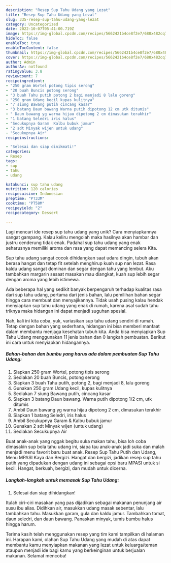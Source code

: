 ```yaml
---
description: "Resep Sup Tahu Udang yang Lezat"
title: "Resep Sup Tahu Udang yang Lezat"
slug: 335-resep-sup-tahu-udang-yang-lezat
category: Uncategorized
date: 2022-10-07T05:41:00.719Z
image: https://img-global.cpcdn.com/recipes/5662421b4ce8f2e7/680x482cq70/sup-tahu-udang-foto-resep-utama.jpg
hideToc: false
enableToc: true
enableTocContent: false
thumbnail: https://img-global.cpcdn.com/recipes/5662421b4ce8f2e7/680x482cq70/sup-tahu-udang-foto-resep-utama.jpg
cover: https://img-global.cpcdn.com/recipes/5662421b4ce8f2e7/680x482cq70/sup-tahu-udang-foto-resep-utama.jpg
author: Admin
authorAv: notfound
ratingvalue: 3.8
reviewcount: 7
recipeingredient:
- "250 gram Wortel potong tipis serong"
- "20 buah Buncis potong serong"
- "3 buah Tahu putih potong 2 bagi menjadi 8 lalu goreng"
- "250 gram Udang kecil kupas kulitnya"
- "7 siung Bawang putih cincang kasar"
- "3 batang Daun bawang Warna putih dipotong 12 cm utk ditumis"
- " Daun bawang yg warna hijau dipotong 2 cm dimasukan terakhir"
- "1 batang Seledri iris halus"
- "Secukupnya Garam  Kalbu bubuk jamur"
- "2 sdt Minyak wijen untuk udang"
- "Secukupnya Air"
recipeinstructions:

- "Selesai dan siap dinikmati!"
categories:
- Resep
tags:
- sup
- tahu
- udang

katakunci: sup tahu udang 
nutrition: 120 calories
recipecuisine: Indonesian
preptime: "PT33M"
cooktime: "PT58M"
recipeyield: "2"
recipecategory: Dessert

---
```





Lagi mencari ide resep sup tahu udang yang unik? Cara menyiapkannya sangat gampang. Kalau keliru mengolah maka hasilnya akan hambar dan justru cenderung tidak enak. Padahal sup tahu udang yang enak seharusnya memiliki aroma dan rasa yang dapat memancing selera Kita.





Sup tahu udang sangat cocok dihidangkan saat udara dingin, tubuh akan berasa hangat dan tetap fit setelah menghirup kuah sup nan lezat. Rasa kaldu udang sangat dominan dan segar dengan tahu yang lembut. Aku tambahkan margarin sesaat masakan mau diangkat, kuah sup lebih segar dengan aroma yang lebih istimewa.

Ada beberapa hal yang sedikit banyak berpengaruh terhadap kualitas rasa dari sup tahu udang, pertama dari jenis bahan, lalu pemilihan bahan segar hingga cara membuat dan menyajikannya. Tidak usah pusing kalau hendak menyiapkan sup tahu udang yang enak di rumah, karena asal sudah tahu triknya maka hidangan ini dapat menjadi suguhan spesial.






Nah, kali ini kita coba, yuk, variasikan sup tahu udang sendiri di rumah. Tetap dengan bahan yang sederhana, hidangan ini bisa memberi manfaat dalam membantu menjaga kesehatan tubuh kita. Anda bisa menyiapkan Sup Tahu Udang menggunakan 11 jenis bahan dan 0 langkah pembuatan. Berikut ini cara untuk menyiapkan hidangannya.

<!--inarticleads1-->

##### Bahan-bahan dan bumbu yang harus ada dalam pembuatan Sup Tahu Udang:

1. Siapkan 250 gram Wortel, potong tipis serong
1. Sediakan 20 buah Buncis, potong serong
1. Siapkan 3 buah Tahu putih, potong 2, bagi menjadi 8, lalu goreng
1. Gunakan 250 gram Udang kecil, kupas kulitnya
1. Sediakan 7 siung Bawang putih, cincang kasar
1. Siapkan 3 batang Daun bawang. Warna putih dipotong 1/2 cm, utk ditumis
1. Ambil  Daun bawang yg warna hijau dipotong 2 cm, dimasukan terakhir
1. Siapkan 1 batang Seledri, iris halus
1. Ambil Secukupnya Garam &amp; Kalbu bubuk jamur
1. Gunakan 2 sdt Minyak wijen (untuk udang)
1. Sediakan Secukupnya Air


Buat anak-anak yang nggak begitu suka makan tahu, bisa loh coba dimasakin sup bola tahu udang ini, siapa tau anak-anak jadi suka dan malah menjadi menu favorit baru buat anak. Resep Sup Tahu Putih dan Udang, Menu MPASI Kaya dan Bergizi. Hangat dan bergizi, jadikan resep sup tahu putih yang dipadukan dengan udang ini sebagai opsi baru MPASI untuk si kecil. Hangat, berkuah, bergizi, dan mudah untuk dicerna. 

<!--inarticleads2-->

##### Langkah-langkah untuk memasak Sup Tahu Udang:


1. Selesai dan siap dihidangkan!

Itulah ciri-ciri masakan yang pas dijadikan sebagai makanan penunjang air susu ibu alias. Didihkan air, masukkan udang masak sebentar, lalu tambahkan tahu. Masukkan garam, gula dan kaldu jamur. Tambahkan tomat, daun seledri, dan daun bawang. Panaskan minyak, tumis bumbu halus hingga harum. 

Terima kasih telah menggunakan resep yang tim kami tampilkan di halaman ini. Harapan kami, olahan Sup Tahu Udang yang mudah di atas dapat membantu kamu menyiapkan makanan yang lezat untuk keluarga/teman ataupun menjadi ide bagi kamu yang berkeinginan untuk berjualan makanan. Selamat mencoba!
